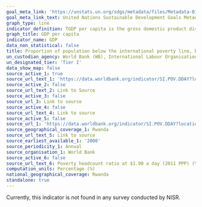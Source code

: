 ```yaml
---
goal_meta_link: 'https://unstats.un.org/sdgs/metadata/files/Metadata-01-01-01a.pdf'
goal_meta_link_text: United Nations Sustainable Development Goals Metadata (pdf 894kB)
graph_type: line
indicator_definition: TGDP per capita is the gross domestic product divided by total population. Gross Domestic Product is the sum of gross value added by all resident producers in the economy measured as the difference between production and intermediate consumption plus any product taxes and minus any subsidies not included in the value of the products. It is calculated without making deductions for depreciation of fabricated assets or for depletion and degradation of natural resources. GDP data are reported in RWF both in current and constant prices. GDP in constant RWF prices is calculated using fixed prices of a designated base year (2014) thus factoring out the effects of inflation and allowing easy comparison; this GDP is also known as Real GDP. These   statistics   provide   key   information   on   the   structure and development of the economy.
graph_title: GDP per capita
indicator_name: GDP
data_non_statistical: false
title: Proportion of population below the international poverty line, by sex, age, employment status and geographical location (urban/rural)
un_custodian_agency: World Bank (WB), International Labour Organisation (ILO)
un_designated_tier: 'Tier I'
data_show_map: false
source_active_1: true
source_url_text_1: 'https://data.worldbank.org/indicator/SI.POV.DDAY?locations=RW'
source_active_2: false
source_url_text_2: Link to Source
source_active_3: false
source_url_3: Link to source
source_active_4: false
source_url_text_4: Link to source
source_active_5: false
source_url_1: 'https://data.worldbank.org/indicator/SI.POV.DDAY?locations=RW'
source_geographical_coverage_1: Rwanda
source_url_text_5: Link to source
source_earliest_available_1: '2000'
source_periodicity_1: Annual
source_organisation_1: World Bank
source_active_6: false
source_url_text_6: Poverty headcount ratio at $1.90 a day (2011 PPP) (% of population)
computation_units: Percentage (%)
national_geographical_coverage: Rwanda
standalone: true
---
```

Currently, this indicator is not found in any survey conducted by NISR.
